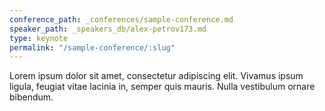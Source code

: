```yaml
---
conference_path: _conferences/sample-conference.md
speaker_path: _speakers_db/alex-petrov173.md
type: keynote
permalink: "/sample-conference/:slug"
---
```


Lorem ipsum dolor sit amet, consectetur adipiscing elit. Vivamus ipsum ligula, feugiat vitae lacinia in, semper quis mauris. Nulla vestibulum ornare bibendum.
